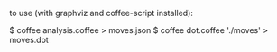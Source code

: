 to use (with graphviz and coffee-script installed):

  $ coffee analysis.coffee > moves.json
  $ coffee dot.coffee './moves' > moves.dot
